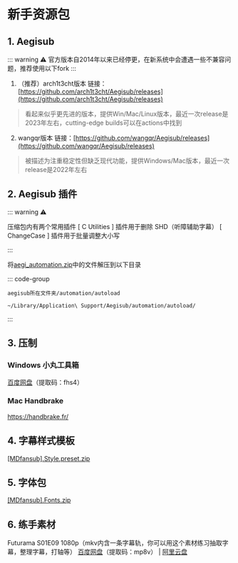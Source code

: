 # 新手资源包

## 1. Aegisub

::: warning ⚠️
官方版本自2014年以来已经停更，在新系统中会遭遇一些不兼容问题，推荐使用以下fork
:::

1. （推荐）arch1t3cht版本 链接：[https://github.com/arch1t3cht/Aegisub/releases](https://github.com/arch1t3cht/Aegisub/releases)

> 看起来似乎更先进的版本，提供Win/Mac/Linux版本，最近一次release是2023年左右，cutting-edge builds可以在actions中找到

2. wangqr版本 链接：[https://github.com/wangqr/Aegisub/releases](https://github.com/wangqr/Aegisub/releases)

> 被描述为注重稳定性但缺乏现代功能，提供Windows/Mac版本，最近一次release是2022年左右


## 2. Aegisub 插件

::: warning ⚠️

压缩包内有两个常用插件
[ C Utilities ] 插件用于删除 SHD（听障辅助字幕）
[ ChangeCase ] 插件用于批量调整大小写

:::

将[aegi_automation.zip](/assets/file/aegi_automation.zip)中的文件解压到以下目录


::: code-group

``` [Windows]
aegisub所在文件夹/automation/autoload
```

``` [Mac]
~/Library/Application\ Support/Aegisub/automation/autoload/
```
:::



## 3. 压制
### Windows 小丸工具箱
[百度网盘](https://pan.baidu.com/s/1dHftgrqsRDHKANUDP6XWww)（提取码：fhs4）

### Mac Handbrake
https://handbrake.fr/

## 4. 字幕样式模板

[[MDfansub].Style.preset.zip](/assets/file/[MDfansub].Style.preset.zip)

## 5. 字体包

[[MDfansub].Fonts.zip](/assets/file/[MDfansub].Fonts.zip)

## 6. 练手素材

Futurama S01E09 1080p（mkv内含一条字幕轨，你可以用这个素材练习抽取字幕，整理字幕，打轴等）
[百度网盘](https://pan.baidu.com/s/1mHnM2eO5miHAQFZXpjfWbQ)（提取码：mp8v） | [阿里云盘](https://www.aliyundrive.com/s/EjpRVDqgPYR) 